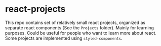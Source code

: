 # react-projects

This repo contains set of relatively small react projects, organized as separate react components (See the `Projects` folder). Mainly for learning purposes.
Could be useful for people who want to learn more about react. Some projects are implemented using `styled-components`.
